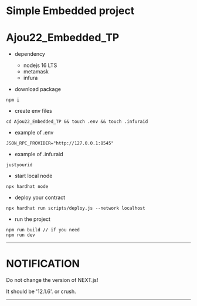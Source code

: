 # Simple Embedded project

# Ajou22_Embedded_TP

- dependency

  - nodejs 16 LTS
  - metamask
  - infura

- download package

```
npm i
```

- create env files

```
cd Ajou22_Embedded_TP && touch .env && touch .infuraid
```

- example of .env

```
JSON_RPC_PROVIDER="http://127.0.0.1:8545"
```

- example of .infuraid

```
justyourid
```

- start local node

```
npx hardhat node
```

- deploy your contract

```
npx hardhat run scripts/deploy.js --network localhost
```

- run the project

```
npm run build // if you need
npm run dev
```

---

# NOTIFICATION

Do not change the version of NEXT.js!

It should be '12.1.6'. or crush.

---
